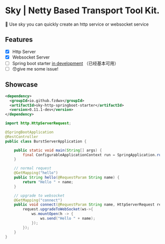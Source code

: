 # Sky | Netty Based Transport Tool Kit.

🚀 Use sky you can quickly create an http service or websocket service

## Features

- [x] Http Server
- [x] Websocket Server
- [ ] Spring boot starter [in development](https://github.com/fzdwx/sky/tree/dev-springboot-starter) （已经基本可用）
- [ ] 😙give me some issue!

## Showcase

```xml
<dependency>
  <groupId>io.github.fzdwx</groupId>
  <artifactId>sky-http-springboot-starter</artifactId>
  <version>0.11.1-dev</version>
</dependency>
```

```java
import http.HttpServerRequest;

@SpringBootApplication
@RestController
public class BurstServerApplication {

    public static void main(String[] args) {
        final ConfigurableApplicationContext run = SpringApplication.run(BurstServerApplication.class);
    }

    // normal request
    @GetMapping("hello")
    public String hello(@RequestParam String name) {
        return "Hello " + name;
    }

    // upgrade to websocket
    @GetMapping("connect")
    public void connect(@RequestParam String name, HttpServerRequest request) {
        request.upgradeToWebSocket(ws->{
            ws.mountOpen(h -> {
                ws.send("Hello " + name);
            });
        });
    }
}
```